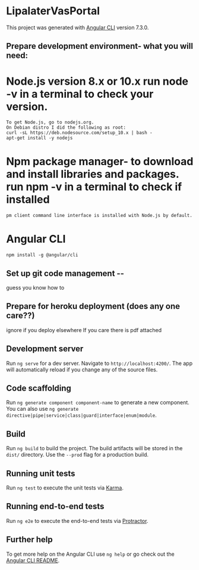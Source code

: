 # LipalaterVasPortal

This project was generated with [Angular CLI](https://github.com/angular/angular-cli) version 7.3.0.

## Prepare development environment- what you will need:
 # Node.js version 8.x or 10.x  run node -v in a terminal to check your version.
    To get Node.js, go to nodejs.org. 
    On Debian distro I did the following as root:
    curl -sL https://deb.nodesource.com/setup_10.x | bash -
    apt-get install -y nodejs

# Npm package manager- to download and install libraries and packages. run npm -v in a terminal to check if installed
    pm client command line interface is installed with Node.js by default.
# Angular CLI
    npm install -g @angular/cli

## Set up git code management --
   guess you know how to
## Prepare for heroku deployment (does any one care??)
   ignore if you deploy elsewhere
   If you care there is pdf attached
## Development server

Run `ng serve` for a dev server. Navigate to `http://localhost:4200/`. The app will automatically reload if you change any of the source files.

## Code scaffolding

Run `ng generate component component-name` to generate a new component. You can also use `ng generate directive|pipe|service|class|guard|interface|enum|module`.

## Build

Run `ng build` to build the project. The build artifacts will be stored in the `dist/` directory. Use the `--prod` flag for a production build.

## Running unit tests

Run `ng test` to execute the unit tests via [Karma](https://karma-runner.github.io).

## Running end-to-end tests

Run `ng e2e` to execute the end-to-end tests via [Protractor](http://www.protractortest.org/).

## Further help

To get more help on the Angular CLI use `ng help` or go check out the [Angular CLI README](https://github.com/angular/angular-cli/blob/master/README.md).
